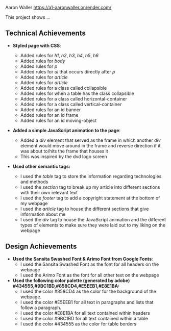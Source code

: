 Aaron Waller
https://a1-aaronwaller.onrender.com/

This project shows ...

## Technical Achievements
- **Styled page with CSS**: 
  - Added rules for *h1*, *h2*, *h3*, *h4*, *h5*, *h6*
  - Added rules for *body*
  - Added rules for *p*
  - Added rules for *ul* that occurs directly after *p*
  - Added rules for *article*
  - Added rules for *article*
  - Added rules for a class called collapsible
  - Added rules for when a table has the class collapsible
  - Added rules for a class called horizontal-container
  - Added rules for a class called vertical-container
  - Added rules for an id banner
  - Added rules for an id frame
  - Added rules for an id moving-object

- **Added a simple JavaScript animation to the page**:
  - Added a *div* element that served as the frame in which another *div* element would move around in the frame and reverse direction if it was about to/hits the frame that houses it
  - This was inspired by the dvd logo screen

- **Used other semantic tags:**
  - I used the *table* tag to store the information regarding technologies and methods
  - I used the *section* tag to break up my article into different sections with their own relevant text
  - I used the *footer* tag to add a copyright statement at the bottom of my webpage
  - I used the *article* tag to house the different sections that give information about me
  - I used the *div* tag to house the JavaScript animation and the different types of elements to make sure they were laid out to my liking on the webpage

## Design Achievements
- **Used the Sansita Swashed Font & Arimo Font from Google Fonts**: 
  - I used the Sansita Swashed Font as the font for all headers on the webpage
  - I used the Arimo Font as the font for all other text on the webpage
- **Used the following color palette (generated by adobe) #434555,#9BC1BD,#858CD4,#E5EEB1,#E8E1BA:** 
  - I used the color #858CD4 as the color for the background of the webpage. 
  - I used the color #E5EEB1 for all text in paragraphs and lists that follow a paragraph. 
  - I used the color #E8E1BA for all text contained within headers
  - I used the color #9BC1BD for all text contained within a table
  - I used the color #434555 as the color for table borders